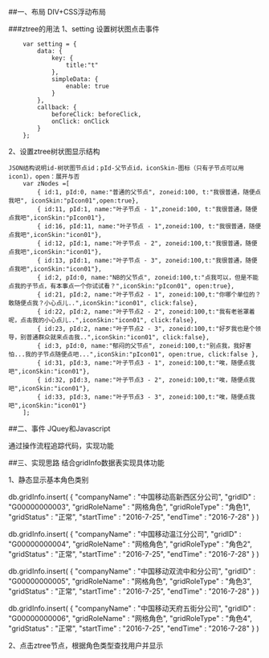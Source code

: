##一、布局
DIV+CSS浮动布局


###ztree的用法
1、setting 设置树状图点击事件

        var setting = {
            data: {
                key: {
                    title:"t"
                },
                simpleData: {
                    enable: true
                }
            },
            callback: {
                beforeClick: beforeClick,
                onClick: onClick
            }
        };

2、设置ztree树状图显示结构

	JSON结构说明id-树状图节点id；pId-父节点id，iconSkin-图标（只有子节点可以用icon1），open：展开与否
        var zNodes =[
            { id:1, pId:0, name:"普通的父节点", zoneid:100, t:"我很普通，随便点我吧", iconSkin:"pIcon01",open:true},
            { id:11, pId:1, name:"叶子节点 - 1",zoneid:100, t:"我很普通，随便点我吧",iconSkin:"pIcon01"},
            { id:16, pId:11, name:"叶子节点 - 1",zoneid:100, t:"我很普通，随便点我吧",iconSkin:"icon01"},
            { id:12, pId:1, name:"叶子节点 - 2", zoneid:100,t:"我很普通，随便点我吧",iconSkin:"icon01"},
            { id:13, pId:1, name:"叶子节点 - 3", zoneid:100,t:"我很普通，随便点我吧",iconSkin:"icon01"},
            { id:2, pId:0, name:"NB的父节点", zoneid:100,t:"点我可以，但是不能点我的子节点，有本事点一个你试试看？",iconSkin:"pIcon01", open:true},
            { id:21, pId:2, name:"叶子节点2 - 1", zoneid:100,t:"你哪个单位的？敢随便点我？小心点儿..",iconSkin:"icon01", click:false},
            { id:22, pId:2, name:"叶子节点2 - 2", zoneid:100,t:"我有老爸罩着呢，点击我的小心点儿..",iconSkin:"icon01", click:false},
            { id:23, pId:2, name:"叶子节点2 - 3", zoneid:100,t:"好歹我也是个领导，别普通群众就来点击我..",iconSkin:"icon01", click:false},
            { id:3, pId:0, name:"郁闷的父节点", zoneid:100,t:"别点我，我好害怕...我的子节点随便点吧...",iconSkin:"pIcon01", open:true, click:false },
            { id:31, pId:3, name:"叶子节点3 - 1", zoneid:100,t:"唉，随便点我吧",iconSkin:"icon01"},
            { id:32, pId:3, name:"叶子节点3 - 2", zoneid:100,t:"唉，随便点我吧",iconSkin:"icon01"},
            { id:33, pId:3, name:"叶子节点3 - 3", zoneid:100,t:"唉，随便点我吧",iconSkin:"icon01"}
        ];


##二、事件
JQuey和Javascript

通过操作流程追踪代码，实现功能


##三、实现思路
结合gridInfo数据表实现具体功能

1、静态显示基本角色类别

db.gridInfo.insert(
{
        "companyName" : "中国移动高新西区分公司",
        "gridID" : "G00000000003",
        "gridRoleName" : "网格角色",
        "gridRoleType" : "角色1",
        "gridStatus" : "正常",
        "startTime" : "2016-7-25",
        "endTime" : "2016-7-28"
}
)

db.gridInfo.insert(
{
        "companyName" : "中国移动温江分公司",
        "gridID" : "G00000000004",
        "gridRoleName" : "网格角色",
        "gridRoleType" : "角色2",
        "gridStatus" : "正常",
        "startTime" : "2016-7-25",
        "endTime" : "2016-7-28"
}
)

db.gridInfo.insert(
{
        "companyName" : "中国移动双流中和分公司",
        "gridID" : "G00000000005",
        "gridRoleName" : "网格角色",
        "gridRoleType" : "角色3",
        "gridStatus" : "正常",
        "startTime" : "2016-7-25",
        "endTime" : "2016-7-28"
}
)

db.gridInfo.insert(
{
        "companyName" : "中国移动天府五街分公司",
        "gridID" : "G00000000006",
        "gridRoleName" : "网格角色",
        "gridRoleType" : "角色4",
        "gridStatus" : "正常",
        "startTime" : "2016-7-25",
        "endTime" : "2016-7-28"
}
)


2、点击ztree节点，根据角色类型查找用户并显示




